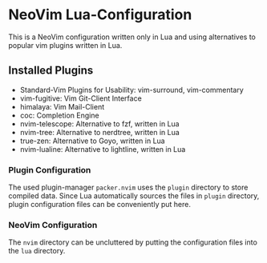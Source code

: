 # NeoVim Lua-Configuration

This is a NeoVim configuration written only in Lua and using alternatives to popular vim plugins written in Lua.

## Installed Plugins

- Standard-Vim Plugins for Usability: vim-surround, vim-commentary
- vim-fugitive: Vim Git-Client Interface
- himalaya: Vim Mail-Client
- coc: Completion Engine
- nvim-telescope: Alternative to fzf, written in Lua
- nvim-tree: Alternative to nerdtree, written in Lua
- true-zen: Alternative to Goyo, written in Lua
- nvim-lualine: Alternative to lightline, written in Lua

### Plugin Configuration
The used plugin-manager ``packer.nvim`` uses the ``plugin`` directory to store compiled data.
Since Lua automatically sources the files in ``plugin`` directory, plugin configuration files can be conveniently put here.

### NeoVim Configuration
The ``nvim`` directory can be uncluttered by putting the configuration files into the ``lua`` directory.

